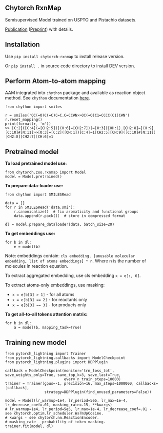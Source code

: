 Chytorch RxnMap
---------------

Semisupervised Model trained on USPTO and Pistachio datasets.

[Publication](https://pubs.acs.org/doi/10.1021/acs.jcim.2c00344) ([Preprint](https://doi.org/10.26434/chemrxiv-2022-bn5nt)) with details.

Installation
------------

Use `pip install chytorch-rxnmap` to install release version.

Or `pip install .` in source code directory to install DEV version.

Perform Atom-to-atom mapping
----------------------------

AAM integrated into `chython` package and available as reaction object method. See `chython` documentation [here](https://chython.readthedocs.io).

    from chython import smiles

    r = smiles('OC(=O)C(=C)C=C.C=CC#N>>OC(=O)C1=CCCC(C1)C#N')
    r.reset_mapping()
    print(format(r, 'm'))
    >> [C:2]([C:4](=[CH2:5])[CH:6]=[CH2:7])(=[O:3])[OH:1].[CH2:8]=[CH:9][C:10]#[N:11]>>[O:3]=[C:2]([OH:1])[C:4]=1[CH2:5][CH:9]([C:10]#[N:11])[CH2:8][CH2:7][CH:6]=1


Pretrained model
----------------

**To load pretrained model use:**

    from chytorch.zoo.rxnmap import Model  
    model = Model.pretrained()

**To prepare data-loader use:**

    from chython import SMILESRead

    data = []
    for r in SMILESRead('data.smi'):
        r.canonicalize()  # fix aromaticity and functional groups
        data.append(r.pack())  # store in compressed format

    dl = model.prepare_dataloader(data, batch_size=20)

**To get embeddings use:**

    for b in dl:
        e = model(b)

Note: embeddings contain: `cls embedding, [unusable molecular embedding, list of atoms embeddings] * n`.
Where n is the number of molecules in reaction equation.

To extract aggregated embedding, use cls embedding `x = e[:, 0]`.

To extract atoms-only embeddings, use masking:
* `x = e[b[3] > 1]` - for all atoms
* `x = e[b[3] == 2]` - for reactants only
* `x = e[b[3] == 3]` - for products only

**To get all-to-all tokens attention matrix:**

    for b in dl:
        a = model(b, mapping_task=True)


Training new model
------------------

    from pytorch_lightning import Trainer
    from pytorch_lightning.callbacks import ModelCheckpoint
    from pytorch_lightning.plugins import DDPPlugin

    callback = ModelCheckpoint(monitor='trn_loss_tot', save_weights_only=True, save_top_k=3, save_last=True,
                               every_n_train_steps=10000)
    trainer = Trainer(gpus=-1, precision=16, max_steps=1000000, callbacks=[callback],
                      strategy=DDPPlugin(find_unused_parameters=False))

    model = Model(lr_warmup=1e4, lr_period=5e5, lr_max=1e-4, lr_decrease_coef=.01, masking_rate=.15, **kwargs)
    # lr_warmup=1e4, lr_period=5e5, lr_max=1e-4, lr_decrease_coef=.01 - see chytorch.optim.lr_scheduler.WarmUpCosine. 
    # kwargs - see chytorch.nn.ReactionEncoder.
    # masking_rate - probability of token masking.
    trainer.fit(model, dl)
